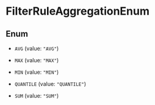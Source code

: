 

# FilterRuleAggregationEnum

## Enum


* `AVG` (value: `"AVG"`)

* `MAX` (value: `"MAX"`)

* `MIN` (value: `"MIN"`)

* `QUANTILE` (value: `"QUANTILE"`)

* `SUM` (value: `"SUM"`)



